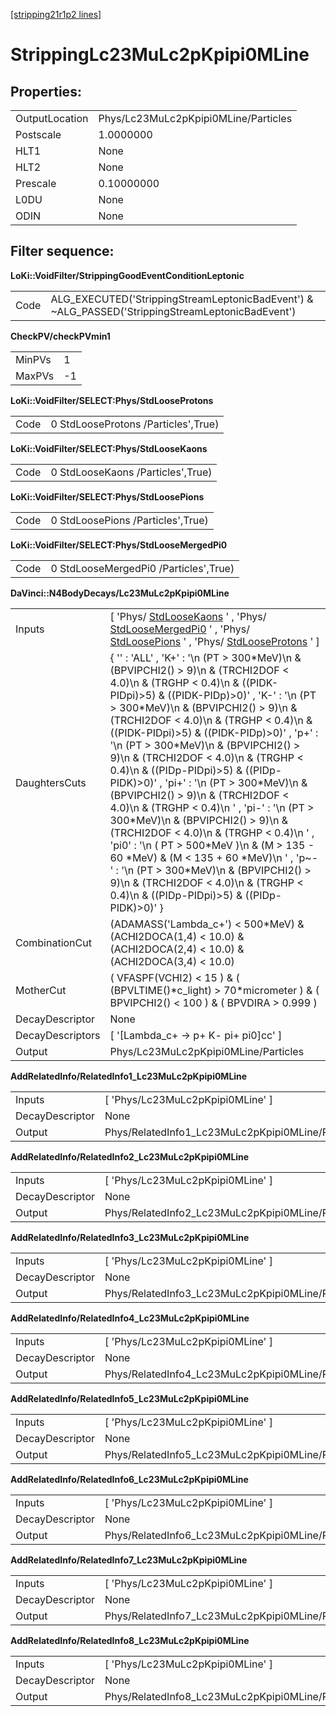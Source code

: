 [[stripping21r1p2 lines]](./stripping21r1p2-leptonic)

# StrippingLc23MuLc2pKpipi0MLine

## Properties:

|                |                                      |
|----------------|--------------------------------------|
| OutputLocation | Phys/Lc23MuLc2pKpipi0MLine/Particles |
| Postscale      | 1.0000000                            |
| HLT1           | None                                 |
| HLT2           | None                                 |
| Prescale       | 0.10000000                           |
| L0DU           | None                                 |
| ODIN           | None                                 |

## Filter sequence:

**LoKi::VoidFilter/StrippingGoodEventConditionLeptonic**

|      |                                                                                                   |
|------|---------------------------------------------------------------------------------------------------|
| Code | ALG_EXECUTED('StrippingStreamLeptonicBadEvent') & \~ALG_PASSED('StrippingStreamLeptonicBadEvent') |

**CheckPV/checkPVmin1**

|        |     |
|--------|-----|
| MinPVs | 1   |
| MaxPVs | -1  |

**LoKi::VoidFilter/SELECT:Phys/StdLooseProtons**

|      |                                     |
|------|-------------------------------------|
| Code | 0 StdLooseProtons /Particles',True) |

**LoKi::VoidFilter/SELECT:Phys/StdLooseKaons**

|      |                                   |
|------|-----------------------------------|
| Code | 0 StdLooseKaons /Particles',True) |

**LoKi::VoidFilter/SELECT:Phys/StdLoosePions**

|      |                                   |
|------|-----------------------------------|
| Code | 0 StdLoosePions /Particles',True) |

**LoKi::VoidFilter/SELECT:Phys/StdLooseMergedPi0**

|      |                                       |
|------|---------------------------------------|
| Code | 0 StdLooseMergedPi0 /Particles',True) |

**DaVinci::N4BodyDecays/Lc23MuLc2pKpipi0MLine**

|                  |                                                                                                                                                                                                                                                                                                                                                                                                                                                                                                                                                                                                                                                                                                                                                                                                                                                                                     |
|------------------|-------------------------------------------------------------------------------------------------------------------------------------------------------------------------------------------------------------------------------------------------------------------------------------------------------------------------------------------------------------------------------------------------------------------------------------------------------------------------------------------------------------------------------------------------------------------------------------------------------------------------------------------------------------------------------------------------------------------------------------------------------------------------------------------------------------------------------------------------------------------------------------|
| Inputs           | [ 'Phys/ [StdLooseKaons](./stripping21r1p2-stdloosekaons) ' , 'Phys/ [StdLooseMergedPi0](./stripping21r1p2-stdloosemergedpi0) ' , 'Phys/ [StdLoosePions](./stripping21r1p2-stdloosepions) ' , 'Phys/ [StdLooseProtons](./stripping21r1p2-stdlooseprotons) ' ]                                                                                                                                                                                                                                                                                                                                                                                                                                                                                                                                                                                                                     |
| DaughtersCuts    | { '' : 'ALL' , 'K+' : '\n (PT \> 300\*MeV)\n & (BPVIPCHI2() \> 9)\n & (TRCHI2DOF \< 4.0)\n & (TRGHP \< 0.4)\n & ((PIDK-PIDpi)\>5) & ((PIDK-PIDp)\>0)' , 'K-' : '\n (PT \> 300\*MeV)\n & (BPVIPCHI2() \> 9)\n & (TRCHI2DOF \< 4.0)\n & (TRGHP \< 0.4)\n & ((PIDK-PIDpi)\>5) & ((PIDK-PIDp)\>0)' , 'p+' : '\n (PT \> 300\*MeV)\n & (BPVIPCHI2() \> 9)\n & (TRCHI2DOF \< 4.0)\n & (TRGHP \< 0.4)\n & ((PIDp-PIDpi)\>5) & ((PIDp-PIDK)\>0)' , 'pi+' : '\n (PT \> 300\*MeV)\n & (BPVIPCHI2() \> 9)\n & (TRCHI2DOF \< 4.0)\n & (TRGHP \< 0.4)\n ' , 'pi-' : '\n (PT \> 300\*MeV)\n & (BPVIPCHI2() \> 9)\n & (TRCHI2DOF \< 4.0)\n & (TRGHP \< 0.4)\n ' , 'pi0' : '\n ( PT \> 500\*MeV )\n & (M \> 135 - 60 \*MeV) & (M \< 135 + 60 \*MeV)\n ' , 'p\~-' : '\n (PT \> 300\*MeV)\n & (BPVIPCHI2() \> 9)\n & (TRCHI2DOF \< 4.0)\n & (TRGHP \< 0.4)\n & ((PIDp-PIDpi)\>5) & ((PIDp-PIDK)\>0)' } |
| CombinationCut   | (ADAMASS('Lambda_c+') \< 500\*MeV) & (ACHI2DOCA(1,4) \< 10.0) & (ACHI2DOCA(2,4) \< 10.0) & (ACHI2DOCA(3,4) \< 10.0)                                                                                                                                                                                                                                                                                                                                                                                                                                                                                                                                                                                                                                                                                                                                                                 |
| MotherCut        | ( VFASPF(VCHI2) \< 15 ) & ( (BPVLTIME()\*c_light) \> 70\*micrometer ) & ( BPVIPCHI2() \< 100 ) & ( BPVDIRA \> 0.999 )                                                                                                                                                                                                                                                                                                                                                                                                                                                                                                                                                                                                                                                                                                                                                               |
| DecayDescriptor  | None                                                                                                                                                                                                                                                                                                                                                                                                                                                                                                                                                                                                                                                                                                                                                                                                                                                                                |
| DecayDescriptors | [ '[Lambda_c+ -\> p+ K- pi+ pi0]cc' ]                                                                                                                                                                                                                                                                                                                                                                                                                                                                                                                                                                                                                                                                                                                                                                                                                                           |
| Output           | Phys/Lc23MuLc2pKpipi0MLine/Particles                                                                                                                                                                                                                                                                                                                                                                                                                                                                                                                                                                                                                                                                                                                                                                                                                                                |

**AddRelatedInfo/RelatedInfo1_Lc23MuLc2pKpipi0MLine**

|                 |                                                   |
|-----------------|---------------------------------------------------|
| Inputs          | [ 'Phys/Lc23MuLc2pKpipi0MLine' ]                |
| DecayDescriptor | None                                              |
| Output          | Phys/RelatedInfo1_Lc23MuLc2pKpipi0MLine/Particles |

**AddRelatedInfo/RelatedInfo2_Lc23MuLc2pKpipi0MLine**

|                 |                                                   |
|-----------------|---------------------------------------------------|
| Inputs          | [ 'Phys/Lc23MuLc2pKpipi0MLine' ]                |
| DecayDescriptor | None                                              |
| Output          | Phys/RelatedInfo2_Lc23MuLc2pKpipi0MLine/Particles |

**AddRelatedInfo/RelatedInfo3_Lc23MuLc2pKpipi0MLine**

|                 |                                                   |
|-----------------|---------------------------------------------------|
| Inputs          | [ 'Phys/Lc23MuLc2pKpipi0MLine' ]                |
| DecayDescriptor | None                                              |
| Output          | Phys/RelatedInfo3_Lc23MuLc2pKpipi0MLine/Particles |

**AddRelatedInfo/RelatedInfo4_Lc23MuLc2pKpipi0MLine**

|                 |                                                   |
|-----------------|---------------------------------------------------|
| Inputs          | [ 'Phys/Lc23MuLc2pKpipi0MLine' ]                |
| DecayDescriptor | None                                              |
| Output          | Phys/RelatedInfo4_Lc23MuLc2pKpipi0MLine/Particles |

**AddRelatedInfo/RelatedInfo5_Lc23MuLc2pKpipi0MLine**

|                 |                                                   |
|-----------------|---------------------------------------------------|
| Inputs          | [ 'Phys/Lc23MuLc2pKpipi0MLine' ]                |
| DecayDescriptor | None                                              |
| Output          | Phys/RelatedInfo5_Lc23MuLc2pKpipi0MLine/Particles |

**AddRelatedInfo/RelatedInfo6_Lc23MuLc2pKpipi0MLine**

|                 |                                                   |
|-----------------|---------------------------------------------------|
| Inputs          | [ 'Phys/Lc23MuLc2pKpipi0MLine' ]                |
| DecayDescriptor | None                                              |
| Output          | Phys/RelatedInfo6_Lc23MuLc2pKpipi0MLine/Particles |

**AddRelatedInfo/RelatedInfo7_Lc23MuLc2pKpipi0MLine**

|                 |                                                   |
|-----------------|---------------------------------------------------|
| Inputs          | [ 'Phys/Lc23MuLc2pKpipi0MLine' ]                |
| DecayDescriptor | None                                              |
| Output          | Phys/RelatedInfo7_Lc23MuLc2pKpipi0MLine/Particles |

**AddRelatedInfo/RelatedInfo8_Lc23MuLc2pKpipi0MLine**

|                 |                                                   |
|-----------------|---------------------------------------------------|
| Inputs          | [ 'Phys/Lc23MuLc2pKpipi0MLine' ]                |
| DecayDescriptor | None                                              |
| Output          | Phys/RelatedInfo8_Lc23MuLc2pKpipi0MLine/Particles |
